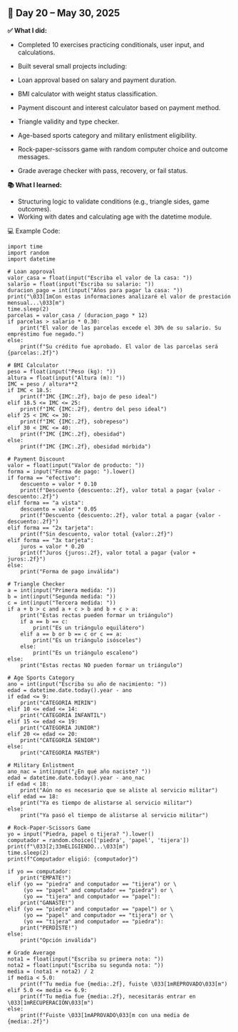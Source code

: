 ## 📅 Day 20 – May 30, 2025

**✅ What I did:**

- Completed 10 exercises practicing conditionals, user input, and calculations.

- Built several small projects including:
- Loan approval based on salary and payment duration.
- BMI calculator with weight status classification.
- Payment discount and interest calculator based on payment method.
- Triangle validity and type checker.
- Age-based sports category and military enlistment eligibility.
- Rock-paper-scissors game with random computer choice and outcome messages.
- Grade average checker with pass, recovery, or fail status.

**📚 What I learned:**

- Structuring logic to validate conditions (e.g., triangle sides, game outcomes).
- Working with dates and calculating age with the datetime module.

💻 Example Code:

```
import time
import random
import datetime

# Loan approval
valor_casa = float(input("Escriba el valor de la casa: "))
salario = float(input("Escriba su salario: "))
duracion_pago = int(input("Años para pagar la casa: "))
print("\033[1mCon estas informaciones analizaré el valor de prestación mensual...\033[m")
time.sleep(2)
parcelas = valor_casa / (duracion_pago * 12)
if parcelas > salario * 0.30:
    print("El valor de las parcelas excede el 30% de su salario. Su empréstimo fue negado.")
else:
    print(f"Su crédito fue aprobado. El valor de las parcelas será {parcelas:.2f}")

# BMI Calculator
peso = float(input("Peso (kg): "))
altura = float(input("Altura (m): "))
IMC = peso / altura**2
if IMC < 18.5:
    print(f"IMC {IMC:.2f}, bajo de peso ideal")
elif 18.5 <= IMC <= 25:
    print(f"IMC {IMC:.2f}, dentro del peso ideal")
elif 25 < IMC <= 30:
    print(f"IMC {IMC:.2f}, sobrepeso")
elif 30 < IMC <= 40:
    print(f"IMC {IMC:.2f}, obesidad")
else:
    print(f"IMC {IMC:.2f}, obesidad mórbida")

# Payment Discount
valor = float(input("Valor de producto: "))
forma = input("Forma de pago: ").lower()
if forma == "efectivo":
    descuento = valor * 0.10
    print(f"Descuento {descuento:.2f}, valor total a pagar {valor - descuento:.2f}")
elif forma == "a vista":
    descuento = valor * 0.05
    print(f"Descuento {descuento:.2f}, valor total a pagar {valor - descuento:.2f}")
elif forma == "2x tarjeta":
    print(f"Sin descuento, valor total {valor:.2f}")
elif forma == "3x tarjeta":
    juros = valor * 0.20
    print(f"Juros {juros:.2f}, valor total a pagar {valor + juros:.2f}")
else:
    print("Forma de pago inválida")

# Triangle Checker
a = int(input("Primera medida: "))
b = int(input("Segunda medida: "))
c = int(input("Tercera medida: "))
if a + b > c and a + c > b and b + c > a:
    print("Estas rectas pueden formar un triángulo")
    if a == b == c:
        print("Es un triángulo equilátero")
    elif a == b or b == c or c == a:
        print("Es un triángulo isósceles")
    else:
        print("Es un triángulo escaleno")
else:
    print("Estas rectas NO pueden formar un triángulo")

# Age Sports Category
ano = int(input("Escriba su año de nacimiento: "))
edad = datetime.date.today().year - ano
if edad <= 9:
    print("CATEGORIA MIRIN")
elif 10 <= edad <= 14:
    print("CATEGORIA INFANTIL")
elif 15 <= edad <= 19:
    print("CATEGORIA JUNIOR")
elif 20 <= edad <= 20:
    print("CATEGORIA SENIOR")
else:
    print("CATEGORIA MASTER")

# Military Enlistment
ano_nac = int(input("¿En qué año naciste? "))
edad = datetime.date.today().year - ano_nac
if edad < 18:
    print("Aún no es necesario que se aliste al servicio militar")
elif edad == 18:
    print("Ya es tiempo de alistarse al servicio militar")
else:
    print("Ya pasó el tiempo de alistarse al servicio militar")

# Rock-Paper-Scissors Game
yo = input("Piedra, papel o tijera? ").lower()
computador = random.choice(['piedra', 'papel', 'tijera'])
print(f"\033[2;33mELIGIENDO...\033[m")
time.sleep(2)
print(f"Computador eligió: {computador}")

if yo == computador:
    print("EMPATE!")
elif (yo == "piedra" and computador == "tijera") or \
     (yo == "papel" and computador == "piedra") or \
     (yo == "tijera" and computador == "papel"):
    print("GANASTE!")
elif (yo == "piedra" and computador == "papel") or \
     (yo == "papel" and computador == "tijera") or \
     (yo == "tijera" and computador == "piedra"):
    print("PERDISTE!")
else:
    print("Opción inválida")

# Grade Average
nota1 = float(input("Escriba su primera nota: "))
nota2 = float(input("Escriba su segunda nota: "))
media = (nota1 + nota2) / 2
if media < 5.0:
    print(f"Tu media fue {media:.2f}, fuiste \033[1mREPROVADO\033[m")
elif 5.0 <= media <= 6.9:
    print(f"Tu media fue {media:.2f}, necesitarás entrar en \033[1mRECUPERACIÓN\033[m")
else:
    print(f"Fuiste \033[1mAPROVADO\033[m con una media de {media:.2f}")
